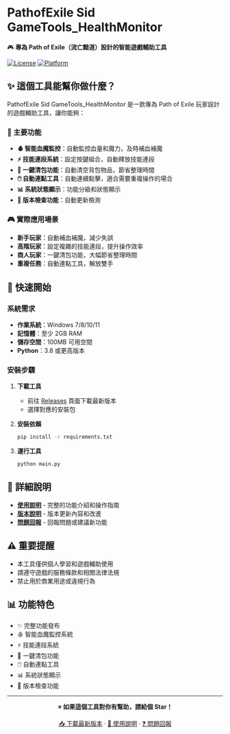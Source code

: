# PathofExile Sid GameTools_HealthMonitor

🎮 **專為 Path of Exile（流亡黯道）設計的智能遊戲輔助工具**

[![License](https://img.shields.io/badge/License-Custom-blue.svg)](LICENSE)
[![Platform](https://img.shields.io/badge/Platform-Windows-lightgrey.svg)](https://www.microsoft.com/windows)

## ✨ 這個工具能幫你做什麼？

PathofExile Sid GameTools_HealthMonitor 是一款專為 Path of Exile 玩家設計的遊戲輔助工具，讓你能夠：

### 🎯 主要功能
- **🩸 智能血魔監控**：自動監控血量和魔力，及時補血補魔
- **⚡ 技能連段系統**：設定按鍵組合，自動釋放技能連段
- **🎒 一鍵清包功能**：自動清空背包物品，節省整理時間
- **🖱️ 自動連點工具**：自動連續點擊，適合需要重複操作的場合
- **📊 系統狀態顯示**：功能分級和狀態顯示
- **🔄 版本檢查功能**：自動更新檢測

### 🎮 實際應用場景
- **新手玩家**：自動補血補魔，減少失誤
- **高階玩家**：設定複雜的技能連段，提升操作效率
- **商人玩家**：一鍵清包功能，大幅節省整理時間
- **重複任務**：自動連點工具，解放雙手

## 🚀 快速開始

### 系統需求
- **作業系統**：Windows 7/8/10/11
- **記憶體**：至少 2GB RAM
- **儲存空間**：100MB 可用空間
- **Python**：3.8 或更高版本

### 安裝步驟
1. **下載工具**
   - 前往 [Releases](../../releases) 頁面下載最新版本
   - 選擇對應的安裝包

2. **安裝依賴**
   ```bash
   pip install -r requirements.txt
   ```

3. **運行工具**
   ```bash
   python main.py
   ```

## 📖 詳細說明

- **[使用說明](docs/使用說明.md)** - 完整的功能介紹和操作指南
- **[版本說明](releases/RELEASE_NOTES_v1.0.1.md)** - 版本更新內容和改進
- **[問題回報](../../issues)** - 回報問題或建議新功能

## ⚠️ 重要提醒

- 本工具僅供個人學習和遊戲輔助使用
- 請遵守遊戲的服務條款和相關法律法規
- 禁止用於商業用途或違規行為

## 📊 功能特色

- ✨ 完整功能發布
- 🩸 智能血魔監控系統
- ⚡ 技能連段系統
- 🎒 一鍵清包功能
- 🖱️ 自動連點工具
- 📊 系統狀態顯示
- 🔄 版本檢查功能

---

<div align="center">

**⭐ 如果這個工具對你有幫助，請給個 Star！**

[📥 下載最新版本](../../releases/latest) · [📖 使用說明](docs/使用說明.md) · [❓ 問題回報](../../issues)


</div>
